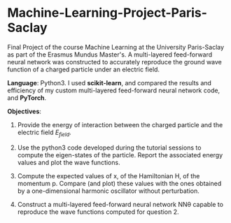 # Machine-Learning-Project-Paris-Saclay
Final Project of the course Machine Learning at the University Paris-Saclay as part of the Erasmus Mundus Master's. 
A multi-layered feed-forward neural network was constructed to accurately reproduce the ground wave function of a charged particle under an electric field.

**Language**: Python3. I used **scikit-learn**, and compared the results and efficiency of my custom multi-layered feed-forward neural network code, and **PyTorch**. 

**Objectives**:

1. Provide the energy of interaction between the charged particle and the electric field $E_{field}$.

2. Use the python3 code developed during the tutorial sessions to compute the eigen-states of the particle. Report the associated energy values and plot the wave functions.

3. Compute the expected values of x, of the Hamiltonian H, of the momentum p. Compare (and plot) these values with the ones obtained by a one-dimensional harmonic oscillator without perturbation.
        
4. Construct a multi-layered feed-forward neural network NNθ capable to reproduce the wave functions computed for question 2.
